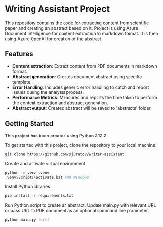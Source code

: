 # Writing Assistant Project

This repository contains the code for extracting content from scientific paper and creating an abstract based on it. Project is using Azure Document Intelligence for content extraction to markdown format. It is then using Azure OpenAI for creation of the abstract.

## Features

- **Content extraction**: Extract content from PDF documents in markdown format.
- **Abstract generation**: Creates document abstract using specific template.
- **Error Handling**: Includes generic error handling to catch and report issues during the analysis process.
- **Performance Metrics**: Measures and reports the time taken to perform the content extraction and abstract generation.
- **Abstract output**: Created abstract will be saved to 'abstracts' folder

## Getting Started

This project has been created using Python 3.12.2.

To get started with this project, clone the repository to your local machine:

```bash
git clone https://github.com/sjuratov/writer-assistant
```

Create and activate virtual environment

```bash
python -m venv .venv
.venv\Scripts\activate.bat #On Windows
```

Install Python libraries

```bash
pip install -r requirements.txt
```

Run Python script to create an abstract. Update main.py with relevant URL or pass URL to PDF document as an optional command line parameter.

```bash
python main.py [url]
```
